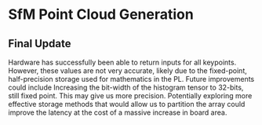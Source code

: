 # SfM Point Cloud Generation

## Final Update

Hardware has successfully been able to return inputs for all keypoints. However, these values are not very accurate,
likely due to the fixed-point, half-precision storage used for mathematics in the PL. Future improvements could include
Increasing the bit-width of the histogram tensor to 32-bits, still fixed point. This may give us more precision. Potentially
exploring more effective storage methods that would allow us to partition the array could improve the latency at the cost of
a massive increase in board area.
